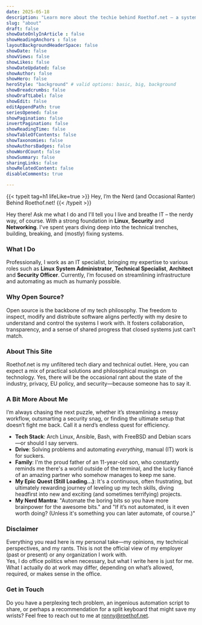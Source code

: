 ```yaml
---
date: 2025-05-18
description: "Learn more about the techie behind Roethof.net – a system engineer, automation geek and speed enthusiast."
slug: "about"
draft: false
showDateOnlyInArticle : false
showHeadingAnchors : false
layoutBackgroundHeaderSpace: false
showDate: false
showViews: false
showLikes: false
showDateUpdated: false
showAuthor: false
showHero: false
heroStyle: "background" # valid options: basic, big, background
showBreadcrumbs: false
showDraftLabel: false
showEdit: false
editAppendPath: true
seriesOpened: false
showPagination: false
invertPagination: false
showReadingTime: false
showTableOfContents: false
showTaxonomies: false
showAuthorsBadges: false
showWordCount: false
showSummary: false
sharingLinks: false
showRelatedContent: false
disableComments: true

---
```


{{< typeit
  tag=h1
  lifeLike=true >}}
Hey, I’m the Nerd (and Occasional Ranter) Behind Roethof.net!
{{< /typeit >}}

Hey there! Ask me what I do and I'll tell you I live and breathe IT – the nerdy way, of course. With a strong foundation in **Linux**, **Security** and **Networking**. I've spent years diving deep into the technical trenches, building, breaking, and (mostly) fixing systems.

### What I Do
Professionally, I work as an IT specialist, bringing my expertise to various roles such as **Linux System Administrator**, **Technical Specialist**, **Architect** and **Security Officer**. Currently, I’m focused on streamlining infrastructure and automating as much as humanly possible.

### Why Open Source?
Open source is the backbone of my tech philosophy. The freedom to inspect, modify and distribute software aligns perfectly with my desire to understand and control the systems I work with. It fosters collaboration, transparency, and a sense of shared progress that closed systems just can’t match.

### About This Site
Roethof.net is my unfiltered tech diary and technical outlet. Here, you can expect a mix of practical solutions and philosophical musings on technology. Yes, there will be the occasional rant about the state of the industry, privacy, EU policy, and security—because someone has to say it.

### A Bit More About Me
I’m always chasing the next puzzle, whether it’s streamlining a messy workflow, outsmarting a security snag, or finding the ultimate setup that doesn’t fight me back. Call it a nerd’s endless quest for efficiency.

- **Tech Stack**: Arch Linux, Ansible, Bash, with FreeBSD and Debian scars—or should I say servers. 
- **Drive**: Solving problems and automating *everything*, manual (IT) work is for suckers.
- **Family**: I'm the proud father of an 11-year-old son, who constantly reminds me there's a world outside of the terminal, and the lucky fiancé of an amazing partner who somehow manages to keep me sane.
- **My Epic Quest (Still Loading...)**: It's a continuous, often frustrating, but ultimately rewarding journey of leveling up my tech skills, diving headfirst into new and exciting (and sometimes terrifying) projects.
- **My Nerd Mantra**: "Automate the boring bits so you have more brainpower for the awesome bits." and "If it’s not automated, is it even worth doing? (Unless it's something you can later automate, of course.)"

### Disclaimer

Everything you read here is my personal take—my opinions, my technical perspectives, and my rants. This is not the official view of my employer (past or present) or any organization I work with.  
Yes, I do office politics when necessary, but what I write here is just for me. What I actually do at work may differ, depending on what’s allowed, required, or makes sense in the office.

### Get in Touch
Do you have a perplexing tech problem, an ingenious automation script to share, or perhaps a recommendation for a split keyboard that might save my wrists? Feel free to reach out to me at [ronny@roethof.net](mailto:ronny@roethof.net).